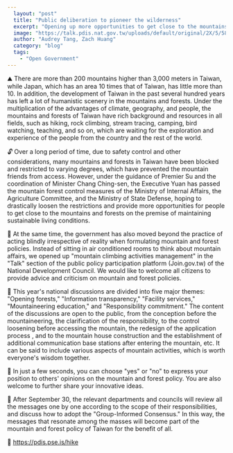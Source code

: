 ```yaml
---
  layout: "post"
  title: "Public deliberation to pioneer the wilderness"
  excerpt: "Opening up more opportunities to get close to the mountains and forests while preserving ecological sustainability."
  image: "https://talk.pdis.nat.gov.tw/uploads/default/original/2X/5/585bc314d8a95433e55eb37619a4f1f8935a1784.jpeg"
  author: "Audrey Tang, Zach Huang"
  category: "blog"
  tags: 
    - "Open Government"
---
```


⛰ There are more than 200 mountains higher than 3,000 meters in Taiwan, while Japan, which has an area 10 times that of Taiwan, has little more than 10. In addition, the development of Taiwan in the past several hundred years has left a lot of humanistic scenery in the mountains and forests. Under the multiplication of the advantages of climate, geography, and people, the mountains and forests of Taiwan have rich background and resources in all fields, such as hiking, rock climbing, stream tracing, camping, bird watching, teaching, and so on, which are waiting for the exploration and experience of the people from the country and the rest of the world.

🔓 Over a long period of time, due to safety control and other considerations, many mountains and forests in Taiwan have been blocked and restricted to varying degrees, which have prevented the mountain friends from access. However, under the guidance of Premier Su and the coordination of Minister Chang Ching-sen, the Executive Yuan has passed the mountain forest control measures of the Ministry of Internal Affairs, the Agriculture Committee, and the Ministry of State Defense, hoping to drastically loosen the restrictions and provide more opportunities for people to get close to the mountains and forests on the premise of maintaining sustainable living conditions.

🍲 At the same time, the government has also moved beyond the practice of acting blindly irrespective of reality when formulating mountain and forest policies. Instead of sitting in air conditioned rooms to think about mountain affairs, we opened up "mountain climbing activities management" in the "Talk" section of the public policy participation platform (Join.gov.tw) of the National Development Council. We would like to welcome all citizens to provide advice and criticism on mountain and forest policies.

📢 This year's national discussions are divided into five major themes: "Opening forests," "Information transparency," "Facility services," "Mountaineering education," and "Responsibility commitment." The content of the discussions are open to the public, from the conception before the mountaineering, the clarification of the responsibility, to the control loosening before accessing the mountain, the redesign of the application process , and to the mountain house construction and the establishment of additional communication base stations after entering the mountain, etc. It can be said to include various aspects of mountain activities, which is worth everyone's wisdom together.

🙋 In just a few seconds, you can choose "yes" or "no" to express your position to others' opinions on the mountain and forest policy. You are also welcome to further share your innovative ideas.

💞 After September 30, the relevant departments and councils will review all the messages one by one according to the scope of their responsibilities, and discuss how to adopt the  "Group-Informed Consensus." In this way, the messages that resonate among the masses will become part of the mountain and forest policy of Taiwan for the benefit of all.

🔗 https://pdis.pse.is/hike
